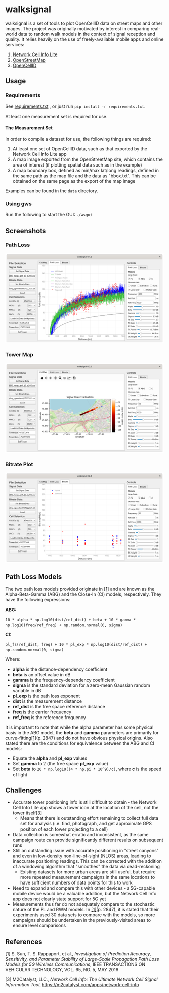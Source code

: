 # walksignal
walksignal is a set of tools to plot OpenCellID data on street maps and other
images. The project was originally motivated by interest in comparing
real-world data to random walk models in the context of signal reception and
quality. It relies heavily on the use of freely-available mobile apps and
online services:

1. [Network Cell Info Lite](https://play.google.com/store/apps/details?id=com.wilysis.cellinfolite&hl=en_CA&gl=US)
2. [OpenStreetMap](https://www.openstreetmap.org)
3. [OpenCellID](https://www.opencellid.org)

## Usage

### Requirements

See [requirements.txt](requirements.txt) , or just run `pip install -r requirements.txt`.

At least one measurement set is required for use.

#### The Measurement Set

In order to compile a dataset for use, the following things are required:

1. At least one set of OpenCellID data, such as that exported by the Network
   Cell Info Lite app
2. A map image exported from the OpenStreetMap site, which contains the area of
   interest (if plotting spatial data such as in the example)
3. A map boundary box, defined as min/max lat/long readings, defined in the
   same path as the map file and the data as "bbox.txt". This can be
   obtained on the same page as the export of the map image

Examples can be found in the `data` directory.

### Using gws

Run the following to start the GUI:
`./wsgui`

## Screenshots

### Path Loss

![path loss](media/example_pathloss.png?raw=true "Path Loss")

### Tower Map

![tower map](media/example_towermap.png?raw=true "Tower Map")

### Bitrate Plot

![bitrate](media/example_bitrate.png?raw=true "Bitrate")

## Path Loss Models

The two path loss models provided originate in [[1]](#1) and are known
as the Alpha-Beta-Gamma (ABG) and the Close-In (CI) models,
respectively. They have the following expressions:

**ABG:**

`10 * alpha * np.log10(dist/ref_dist) + beta + 10 * gamma * np.log10(freq/ref_freq) + np.random.normal(0, sigma)`

**CI:**

`pl_fs(ref_dist, freq) + 10 * pl_exp * np.log10(dist/ref_dist) + np.random.normal(0, sigma)`

Where: 

- **alpha** is the distance-dependency coefficient
- **beta** is an offset value in dB
- **gamma** is the frequency-dependency coefficient
- **sigma** is the standard deviation for a zero-mean Gaussian random
  variable in dB
- **pl_exp** is the path loss exponent
- **dist** is the measurement distance
- **ref_dist** is the free space reference distance
- **freq** is the carrier frequency
- **ref_freq** is the reference frequency

It is important to note that while the alpha parameter has some physical
basis in the ABG model, the **beta** and **gamma** parameters are primarily for
curve-fitting[[1]](#1)(p. 2847) and do not have obvious physical
origins. Also stated there are the conditions for equivalence between
the ABG and CI models:

- Equate the **alpha** and **pl_exp** values
- Set **gamma** to 2 (the free space **pl_exp** value)
- Set **beta** to `20 * np.log10((4 * np.pi * 10^9)/c)`, where **c** is
  the speed of light

## Challenges

- Accurate tower positioning info is still difficult to obtain - the
  Network Cell Info Lite app shows a tower icon at the location of the
  cell, not the tower itself[[3]](#3)
    - Means that there is outstanding effort remaining to collect full
      data set for analysis (i.e. find, photograph, and get approximate
      GPS position of each tower projecting to a cell)
- Data collection is somewhat erratic and inconsistent, as the same
  campaign route can provide significantly different results on
  subsequent runs
- Still an outstanding issue with accurate positioning in "street
  canyons" and even in low-density non-line-of-sight (NLOS) areas,
  leading to inaccurate positioning readings. This can be corrected with
  the addition of a windowing algorithm that "smoothes" the data via
  dead-reckoning
    - Existing datasets for more urban areas are still useful, but
      require more repeated measurement campaigns in the same locations
      to have sufficient numbers of data points for this to work
- Need to expand and compare this with other devices - a 5G-capable
  mobile device would be a valuable addition, but the Network Cell Info
  app does not clearly state support for 5G yet
- Measurements thus far do not adequately compare to the stochastic
  nature of the PL and RWM models. In [[1]](#1)(p. 2847), it is stated
  that their experiments used 30 data sets to compare with the models,
  so more campaigns should be undertaken in the previously-visited areas
  to ensure level comparisons

## References

<a id="1">[1]</a> 
S. Sun, T. S. Rappaport, et al.,
*Investigation of Prediction Accuracy, Sensitivity, and
Parameter Stability of Large-Scale Propagation Path
Loss Models for 5G Wireless Communications*,
IEEE TRANSACTIONS ON VEHICULAR TECHNOLOGY, VOL. 65, NO. 5, MAY 2016

<a id="2">[3]</a>
M2Catalyst, LLC.,
*Network Cell Info: The Ultimate Network Cell Signal Information Tool*,
https://m2catalyst.com/apps/network-cell-info
